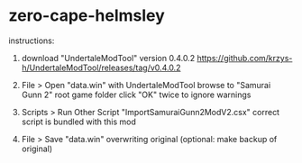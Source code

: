 # zero-cape-helmsley

instructions:

1. download "UndertaleModTool" version 0.4.0.2
	https://github.com/krzys-h/UndertaleModTool/releases/tag/v0.4.0.2

2. File > Open "data.win" with UndertaleModTool
	browse to "Samurai Gunn 2" root game folder
	click "OK" twice to ignore warnings

3. Scripts > Run Other Script "ImportSamuraiGunn2ModV2.csx"
	correct script is bundled with this mod

4. File > Save "data.win" overwriting original
	(optional: make backup of original)

	